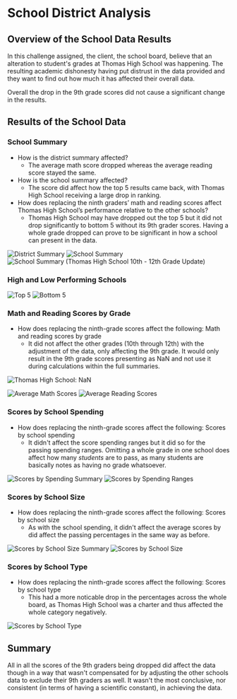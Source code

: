 # School District Analysis

## Overview of the School Data Results
In this challenge assigned, the client, the school board, believe that an alteration to student's grades at Thomas High School was happening. The resulting academic dishonesty having put distrust in the data provided and they want to find out how much it has affected their overall data.

Overall the drop in the 9th grade scores did not cause a significant change in the results.

## Results of the School Data
### School Summary
* How is the district summary affected?
   * The average math score dropped whereas the average reading score stayed the same.
* How is the school summary affected?
   * The score did affect how the top 5 results came back, with Thomas High School receiving a large drop in ranking. 
* How does replacing the ninth graders’ math and reading scores affect Thomas High School’s performance relative to the other schools?
   * Thomas High School may have dropped out the top 5 but it did not drop significantly to bottom 5 without its 9th grader scores. Having a whole grade dropped can prove to be significant in how a school can present in the data.

![District Summary](Write-Up_Resources/D1_dist_summ.png)
![School Summary](Write-Up_Resources/D2_per_school_summ_df.png)
![School Summary (Thomas High School 10th - 12th Grade Update)](Write-Up_Resources/D2_per_school_summ_df(THS_update).png)

### High and Low Performing Schools
![Top 5](Write-Up_Resources/D2_top5.png)
![Bottom 5](Write-Up_Resources/D2_bottom5.png)

### Math and Reading Scores by Grade
* How does replacing the ninth-grade scores affect the following: Math and reading scores by grade
   * It did not affect the other grades (10th through 12th) with the adjustment of the data, only affecting the 9th grade. It would only result in the 9th grade scores presenting as NaN and not use it during calculations within the full summaries.

![Thomas High School: NaN](Write-Up_Resources/D1_readNaN.png)

![Average Math Scores](Write-Up_Resources/D2_avg_math.png)
![Average Reading Scores](Write-Up_Resources/D2_avg_read.png)

### Scores by School Spending
* How does replacing the ninth-grade scores affect the following: Scores by school spending
   * It didn't affect the score spending ranges but it did so for the passing spending ranges. Omitting a whole grade in one school does affect how many *students* are to pass, as many students are basically notes as having no grade whatsoever.
   
![Scores by Spending Summary](Write-Up_Resources/D2_spending_summ_df.png)
![Scores by Spending Ranges](Write-Up_Resources/D2_spending_ranges(formatted).png)

### Scores by School Size
* How does replacing the ninth-grade scores affect the following: Scores by school size
   * As with the school spending, it didn't affect the average scores by did affect the passing percentages in the same way as before.
 
![Scores by School Size Summary](Write-Up_Resources/D2_school_size_summ_df.png)
![Scores by School Size](Write-Up_Resources/D2_size_ranges(formatted).png)

### Scores by School Type
* How does replacing the ninth-grade scores affect the following: Scores by school type
   * This had a more noticable drop in the percentages across the whole board, as Thomas High School was a charter and thus affected the whole category negatively.
 
![Scores by School Type](Write-Up_Resources/D2_school_type(formatted).png)

## Summary
All in all the scores of the 9th graders being dropped did affect the data though in a way that wasn't compensated for by adjusting the other schools data to exclude their 9th graders as well. It wasn't the most conclusive, nor consistent (in terms of having a scientific constant), in achieving the data.
